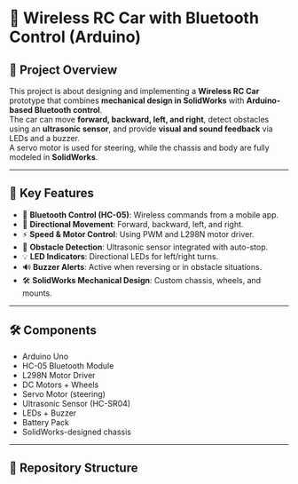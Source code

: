 # 🚗 Wireless RC Car with Bluetooth Control (Arduino)

## 📌 Project Overview
This project is about designing and implementing a **Wireless RC Car** prototype that combines **mechanical design in SolidWorks** with **Arduino-based Bluetooth control**.  
The car can move **forward, backward, left, and right**, detect obstacles using an **ultrasonic sensor**, and provide **visual and sound feedback** via LEDs and a buzzer.  
A servo motor is used for steering, while the chassis and body are fully modeled in **SolidWorks**.

---

## 🔑 Key Features
- 📱 **Bluetooth Control (HC-05)**: Wireless commands from a mobile app.
- 🚗 **Directional Movement**: Forward, backward, left, and right.
- ⚡ **Speed & Motor Control**: Using PWM and L298N motor driver.
- 🛑 **Obstacle Detection**: Ultrasonic sensor integrated with auto-stop.
- 💡 **LED Indicators**: Directional LEDs for left/right turns.
- 🔊 **Buzzer Alerts**: Active when reversing or in obstacle situations.
- 🛠 **SolidWorks Mechanical Design**: Custom chassis, wheels, and mounts.

---

## 🛠️ Components
- Arduino Uno  
- HC-05 Bluetooth Module  
- L298N Motor Driver  
- DC Motors + Wheels  
- Servo Motor (steering)  
- Ultrasonic Sensor (HC-SR04)  
- LEDs + Buzzer  
- Battery Pack  
- SolidWorks-designed chassis  

---

## 📂 Repository Structure
